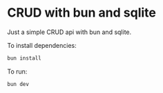 # CRUD with bun and sqlite

Just a simple CRUD api with bun and sqlite.

To install dependencies:

```bash
bun install
```

To run:

```bash
bun dev
```
